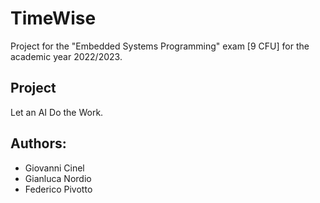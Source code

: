 # TimeWise
Project for the "Embedded Systems Programming" exam [9 CFU] for the academic year 2022/2023.

## Project
Let an AI Do the Work.

## Authors:
* Giovanni Cinel
* Gianluca Nordio
* Federico Pivotto
